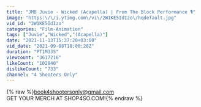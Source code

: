 ```yaml
---
title: "JMB Juvie - Wicked (Acapella) | From The Block Performance 🎙"
image: "https:\/\/i.ytimg.com\/vi\/2W1KE5IdIzo\/hqdefault.jpg"
vid_id: "2W1KE5IdIzo"
categories: "Film-Animation"
tags: ["Juvie","Wicked","(Acapella)"]
date: "2021-11-13T15:37:20+03:00"
vid_date: "2021-09-08T18:00:28Z"
duration: "PT1M33S"
viewcount: "3617216"
likeCount: "102840"
dislikeCount: "733"
channel: "4 Shooters Only"
---
```

{% raw %}book4shootersonly@gmail.com<br />GET YOUR MERCH AT SHOP4SO.COM!{% endraw %}
